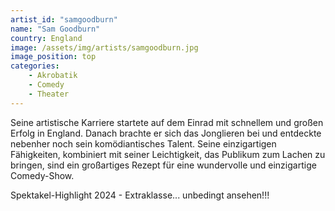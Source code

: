 ```yaml
---
artist_id: "samgoodburn"
name: "Sam Goodburn"
country: England
image: /assets/img/artists/samgoodburn.jpg
image_position: top
categories:
    - Akrobatik
    - Comedy
    - Theater
---
```

Seine artistische Karriere startete auf dem Einrad mit schnellem und großen Erfolg in England. Danach brachte er sich das Jonglieren bei und entdeckte nebenher noch sein komödiantisches Talent. Seine einzigartigen Fähigkeiten, kombiniert mit seiner Leichtigkeit, das Publikum zum Lachen zu bringen, sind ein großartiges Rezept für eine wundervolle und einzigartige Comedy-Show.

Spektakel-Highlight 2024 - Extraklasse... unbedingt ansehen!!!